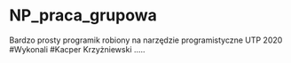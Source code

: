 # NP_praca_grupowa
 Bardzo prosty programik robiony na narzędzie programistyczne UTP 2020
#Wykonali
#Kacper Krzyżniewski
.....
